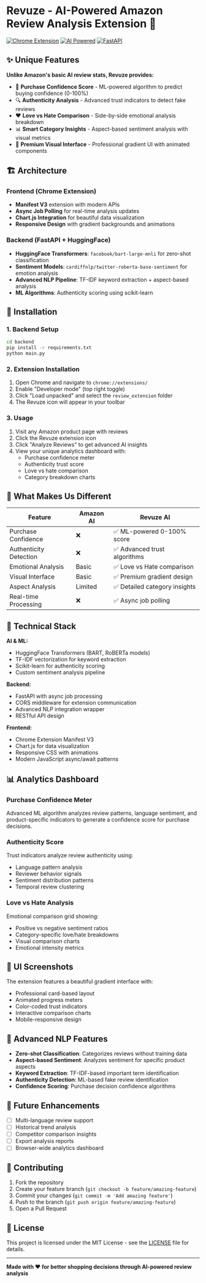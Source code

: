 # Revuze - AI-Powered Amazon Review Analysis Extension 🚀

[![Chrome Extension](https://img.shields.io/badge/Chrome-Extension-red?logo=googlechrome)](chrome://extensions/)
[![AI Powered](https://img.shields.io/badge/AI-Powered-blue?logo=openai)](https://huggingface.co/)
[![FastAPI](https://img.shields.io/badge/Backend-FastAPI-green?logo=fastapi)](https://fastapi.tiangolo.com/)

## ✨ Unique Features

**Unlike Amazon's basic AI review stats, Revuze provides:**

- 🎯 **Purchase Confidence Score** - ML-powered algorithm to predict buying confidence (0-100%)
- 🔍 **Authenticity Analysis** - Advanced trust indicators to detect fake reviews  
- ❤️ **Love vs Hate Comparison** - Side-by-side emotional analysis breakdown
- 📊 **Smart Category Insights** - Aspect-based sentiment analysis with visual metrics
- 🎨 **Premium Visual Interface** - Professional gradient UI with animated components

## 🏗️ Architecture

### Frontend (Chrome Extension)
- **Manifest V3** extension with modern APIs
- **Async Job Polling** for real-time analysis updates
- **Chart.js Integration** for beautiful data visualization
- **Responsive Design** with gradient backgrounds and animations

### Backend (FastAPI + HuggingFace)
- **HuggingFace Transformers**: `facebook/bart-large-mnli` for zero-shot classification
- **Sentiment Models**: `cardiffnlp/twitter-roberta-base-sentiment` for emotion analysis
- **Advanced NLP Pipeline**: TF-IDF keyword extraction + aspect-based analysis
- **ML Algorithms**: Authenticity scoring using scikit-learn

## 🚀 Installation

### 1. Backend Setup
```bash
cd backend
pip install -r requirements.txt
python main.py
```

### 2. Extension Installation
1. Open Chrome and navigate to `chrome://extensions/`
2. Enable "Developer mode" (top right toggle)
3. Click "Load unpacked" and select the `review_extension` folder
4. The Revuze icon will appear in your toolbar

### 3. Usage
1. Visit any Amazon product page with reviews
2. Click the Revuze extension icon
3. Click "Analyze Reviews" to get advanced AI insights
4. View your unique analytics dashboard with:
   - Purchase confidence meter
   - Authenticity trust score  
   - Love vs hate comparison
   - Category breakdown charts

## 🎯 What Makes Us Different

| Feature | Amazon AI | Revuze AI |
|---------|-----------|-----------|
| Purchase Confidence | ❌ | ✅ ML-powered 0-100% score |
| Authenticity Detection | ❌ | ✅ Advanced trust algorithms |
| Emotional Analysis | Basic | ✅ Love vs Hate comparison |
| Visual Interface | Basic | ✅ Premium gradient design |
| Aspect Analysis | Limited | ✅ Detailed category insights |
| Real-time Processing | ❌ | ✅ Async job polling |

## 🔧 Technical Stack

**AI & ML:**
- HuggingFace Transformers (BART, RoBERTa models)
- TF-IDF vectorization for keyword extraction
- Scikit-learn for authenticity scoring
- Custom sentiment analysis pipeline

**Backend:**
- FastAPI with async job processing
- CORS middleware for extension communication
- Advanced NLP integration wrapper
- RESTful API design

**Frontend:**
- Chrome Extension Manifest V3
- Chart.js for data visualization
- Responsive CSS with animations
- Modern JavaScript async/await patterns

## 📊 Analytics Dashboard

### Purchase Confidence Meter
Advanced ML algorithm analyzes review patterns, language sentiment, and product-specific indicators to generate a confidence score for purchase decisions.

### Authenticity Score  
Trust indicators analyze review authenticity using:
- Language pattern analysis
- Reviewer behavior signals
- Sentiment distribution patterns
- Temporal review clustering

### Love vs Hate Analysis
Emotional comparison grid showing:
- Positive vs negative sentiment ratios
- Category-specific love/hate breakdowns
- Visual comparison charts
- Emotional intensity metrics

## 🎨 UI Screenshots

The extension features a beautiful gradient interface with:
- Professional card-based layout
- Animated progress meters
- Color-coded trust indicators
- Interactive comparison charts
- Mobile-responsive design

## 🤖 Advanced NLP Features

- **Zero-shot Classification**: Categorizes reviews without training data
- **Aspect-based Sentiment**: Analyzes sentiment for specific product aspects
- **Keyword Extraction**: TF-IDF-based important term identification
- **Authenticity Detection**: ML-based fake review identification
- **Confidence Scoring**: Purchase decision confidence algorithms

## 🚀 Future Enhancements

- [ ] Multi-language review support
- [ ] Historical trend analysis
- [ ] Competitor comparison insights
- [ ] Export analysis reports
- [ ] Browser-wide analytics dashboard

## 🤝 Contributing

1. Fork the repository
2. Create your feature branch (`git checkout -b feature/amazing-feature`)
3. Commit your changes (`git commit -m 'Add amazing feature'`)
4. Push to the branch (`git push origin feature/amazing-feature`)
5. Open a Pull Request

## 📝 License

This project is licensed under the MIT License - see the [LICENSE](LICENSE) file for details.

---

**Made with ❤️ for better shopping decisions through AI-powered review analysis**